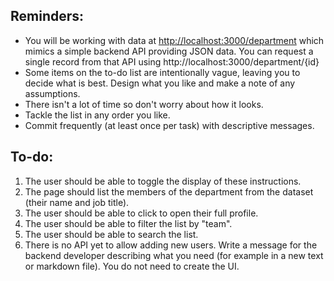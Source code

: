 ## Reminders:
- You will be working with data at [http://localhost:3000/department](http://localhost:3000/department) which mimics a simple backend API providing JSON data. You can request a single record from that API using http://localhost:3000/department/{id}
- Some items on the to-do list are intentionally vague, leaving you to decide what is best. Design what you like and make a note of any assumptions.
- There isn't a lot of time so don't worry about how it looks.
- Tackle the list in any order you like.
- Commit frequently (at least once per task) with descriptive messages.

## To-do:
1. The user should be able to toggle the display of these instructions.
2. The page should list the members of the department from the dataset (their name and job title).
3. The user should be able to click to open their full profile.
4. The user should be able to filter the list by "team".
5. The user should be able to search the list.
7. There is no API yet to allow adding new users. Write a message for the backend developer describing what you need (for example in a new text or markdown file). You do not need to create the UI.
